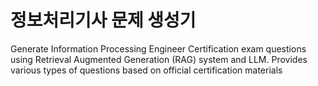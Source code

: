 # 정보처리기사 문제 생성기
Generate Information Processing Engineer Certification exam questions using Retrieval Augmented Generation (RAG) system and LLM. Provides various types of questions based on official certification materials
